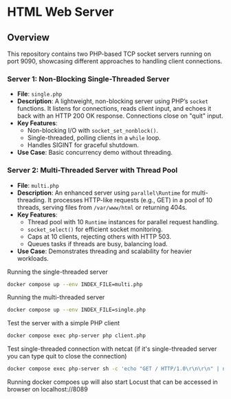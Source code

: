 # HTML Web Server

## Overview

This repository contains two PHP-based TCP socket servers running on port 9090, showcasing different approaches to handling client connections.

### Server 1: Non-Blocking Single-Threaded Server
- **File**: `single.php`
- **Description**: A lightweight, non-blocking server using PHP’s `socket` functions. It listens for connections, reads client input, and echoes it back with an HTTP 200 OK response. Connections close on "quit" input.  
- **Key Features**:  
  - Non-blocking I/O with `socket_set_nonblock()`.  
  - Single-threaded, polling clients in a `while` loop.  
  - Handles SIGINT for graceful shutdown.  
- **Use Case**: Basic concurrency demo without threading.  

### Server 2: Multi-Threaded Server with Thread Pool
- **File**: `multi.php` 
- **Description**: An enhanced server using `parallel\Runtime` for multi-threading. It processes HTTP-like requests (e.g., GET) in a pool of 10 threads, serving files from `/var/www/html` or returning 404s.  
- **Key Features**:  
  - Thread pool with 10 `Runtime` instances for parallel request handling.  
  - `socket_select()` for efficient socket monitoring.  
  - Caps at 10 clients, rejecting others with HTTP 503.  
  - Queues tasks if threads are busy, balancing load.  
- **Use Case**: Demonstrates threading and scalability for heavier workloads.

Running the single-threaded server
```bash
docker compose up --env INDEX_FILE=multi.php
```
Running the multi-threaded server
```bash
docker compose up --env INDEX_FILE=single.php
```
Test the server with a simple PHP client
```bash
docker compose exec php-server php client.php
```
Test single-threaded connection with netcat (if it's single-threaded server you can type quit to close the connection)
```bash
docker compose exec php-server sh -c 'echo "GET / HTTP/1.0\r\n\r\n" | netcat localhost 9090'
```
Running docker compoes up will also start Locust that can be accessed in browser on localhost://8089
